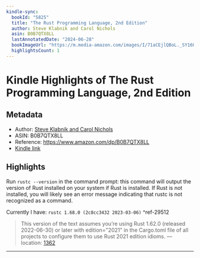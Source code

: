 ```yaml
---
kindle-sync:
  bookId: "5825"
  title: "The Rust Programming Language, 2nd Edition"
  author: Steve Klabnik and Carol Nichols
  asin: B0B7QTX8LL
  lastAnnotatedDate: "2024-06-28"
  bookImageUrl: "https://m.media-amazon.com/images/I/71aCEjlQBoL._SY160.jpg"
  highlightsCount: 1
---
```


# Kindle Highlights of The Rust Programming Language, 2nd Edition

## Metadata

- Author: [Steve Klabnik and Carol Nichols](https://www.amazon.comundefined)
- ASIN: B0B7QTX8LL
- Reference: https://www.amazon.com/dp/B0B7QTX8LL
- [Kindle link](kindle://book?action=open&asin=B0B7QTX8LL)

## Highlights

Run `rustc --version` in the command prompt: this command will output the version of Rust installed on your system if Rust is installed. If Rust is not installed, you will likely see an error message indicating that rustc is not recognized as a command.

Currently I have: `rustc 1.68.0 (2c8cc3432 2023-03-06)` ^ref-29512

> This version of the text assumes you’re using Rust 1.62.0 (released 2022-06-30) or later with edition="2021" in the Cargo.toml file of all projects to configure them to use Rust 2021 edition idioms. — location: [1362](kindle://book?action=open&asin=B0B7QTX8LL&location=1362)

---

